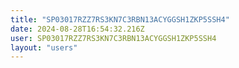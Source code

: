```yaml
---
title: "SP03017RZZ7RS3KN7C3RBN13ACYGGSH1ZKP5SSH4"
date: 2024-08-28T16:54:32.216Z
user: SP03017RZZ7RS3KN7C3RBN13ACYGGSH1ZKP5SSH4
layout: "users"
---
```

    